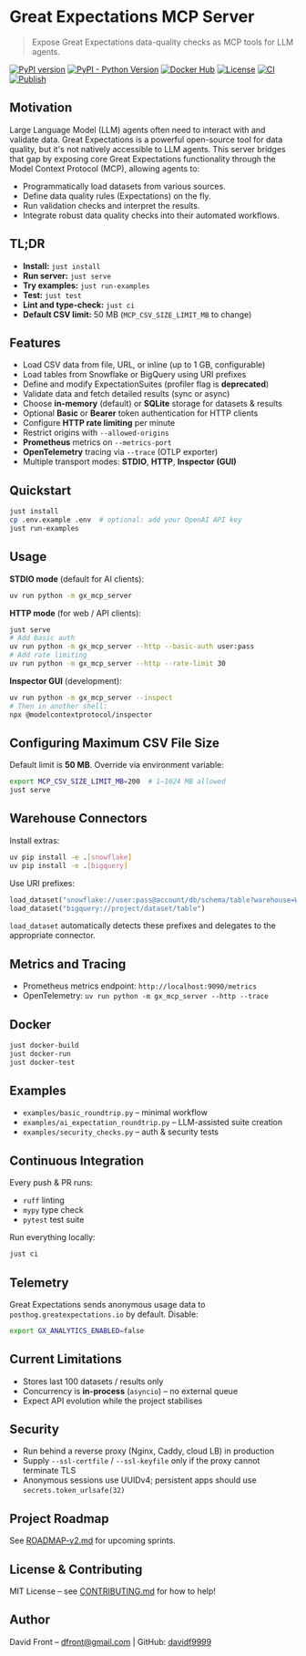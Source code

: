 # Great Expectations MCP Server

> Expose Great Expectations data-quality checks as MCP tools for LLM agents.

[![PyPI version](https://img.shields.io/pypi/v/gx-mcp-server)](https://pypi.org/project/gx-mcp-server) 
[![PyPI - Python Version](https://img.shields.io/pypi/pyversions/gx-mcp-server)](https://pypi.org/project/gx-mcp-server) 
[![Docker Hub](https://img.shields.io/docker/pulls/davidf9999/gx-mcp-server.svg)](https://hub.docker.com/r/davidf9999/gx-mcp-server) 
[![License](https://img.shields.io/github/license/davidf9999/gx-mcp-server)](LICENSE) 
[![CI](https://github.com/davidf9999/gx-mcp-server/actions/workflows/ci.yaml/badge.svg?branch=dev)](https://github.com/davidf9999/gx-mcp-server/actions/workflows/ci.yaml) 
[![Publish](https://github.com/davidf9999/gx-mcp-server/actions/workflows/publish.yaml/badge.svg)](https://github.com/davidf9999/gx-mcp-server/actions/workflows/publish.yaml)

## Motivation

Large Language Model (LLM) agents often need to interact with and validate data. Great Expectations is a powerful open-source tool for data quality, but it's not natively accessible to LLM agents. This server bridges that gap by exposing core Great Expectations functionality through the Model Context Protocol (MCP), allowing agents to:

- Programmatically load datasets from various sources.
- Define data quality rules (Expectations) on the fly.
- Run validation checks and interpret the results.
- Integrate robust data quality checks into their automated workflows.

## TL;DR

- **Install:** `just install`
- **Run server:** `just serve`
- **Try examples:** `just run-examples`
- **Test:** `just test`
- **Lint and type-check:** `just ci`
- **Default CSV limit:** 50 MB (`MCP_CSV_SIZE_LIMIT_MB` to change)

## Features

- Load CSV data from file, URL, or inline (up to 1 GB, configurable)
- Load tables from Snowflake or BigQuery using URI prefixes
- Define and modify ExpectationSuites (profiler flag is **deprecated**)
- Validate data and fetch detailed results (sync or async)
- Choose **in-memory** (default) or **SQLite** storage for datasets & results
- Optional **Basic** or **Bearer** token authentication for HTTP clients
- Configure **HTTP rate limiting** per minute
- Restrict origins with `--allowed-origins`
- **Prometheus** metrics on `--metrics-port`
- **OpenTelemetry** tracing via `--trace` (OTLP exporter)
- Multiple transport modes: **STDIO**, **HTTP**, **Inspector (GUI)**

## Quickstart

```bash
just install
cp .env.example .env  # optional: add your OpenAI API key
just run-examples
```

## Usage

**STDIO mode** (default for AI clients):
```bash
uv run python -m gx_mcp_server
```

**HTTP mode** (for web / API clients):
```bash
just serve
# Add basic auth
uv run python -m gx_mcp_server --http --basic-auth user:pass
# Add rate limiting
uv run python -m gx_mcp_server --http --rate-limit 30
```

**Inspector GUI** (development):
```bash
uv run python -m gx_mcp_server --inspect
# Then in another shell:
npx @modelcontextprotocol/inspector
```

## Configuring Maximum CSV File Size

Default limit is **50 MB**. Override via environment variable:
```bash
export MCP_CSV_SIZE_LIMIT_MB=200  # 1–1024 MB allowed
just serve
```

## Warehouse Connectors

Install extras:
```bash
uv pip install -e .[snowflake]
uv pip install -e .[bigquery]
```

Use URI prefixes:
```python
load_dataset("snowflake://user:pass@account/db/schema/table?warehouse=WH")
load_dataset("bigquery://project/dataset/table")
```
`load_dataset` automatically detects these prefixes and delegates to the appropriate connector.

## Metrics and Tracing

- Prometheus metrics endpoint: `http://localhost:9090/metrics`
- OpenTelemetry: `uv run python -m gx_mcp_server --http --trace`

## Docker

```bash
just docker-build
just docker-run
just docker-test
```

## Examples

- `examples/basic_roundtrip.py` – minimal workflow
- `examples/ai_expectation_roundtrip.py` – LLM-assisted suite creation
- `examples/security_checks.py` – auth & security tests

## Continuous Integration

Every push & PR runs:
- `ruff` linting
- `mypy` type check
- `pytest` test suite

Run everything locally:
```bash
just ci
```

## Telemetry

Great Expectations sends anonymous usage data to `posthog.greatexpectations.io` by default. Disable:
```bash
export GX_ANALYTICS_ENABLED=false
```

## Current Limitations

- Stores last 100 datasets / results only
- Concurrency is **in-process** (`asyncio`) – no external queue
- Expect API evolution while the project stabilises

## Security

- Run behind a reverse proxy (Nginx, Caddy, cloud LB) in production
- Supply `--ssl-certfile` / `--ssl-keyfile` only if the proxy cannot terminate TLS
- Anonymous sessions use UUIDv4; persistent apps should use `secrets.token_urlsafe(32)`

## Project Roadmap

See [ROADMAP-v2.md](ROADMAP-v2.md) for upcoming sprints.

## License & Contributing

MIT License – see [CONTRIBUTING.md](CONTRIBUTING.md) for how to help!

## Author

David Front – dfront@gmail.com | GitHub: [davidf9999](https://github.com/davidf9999)